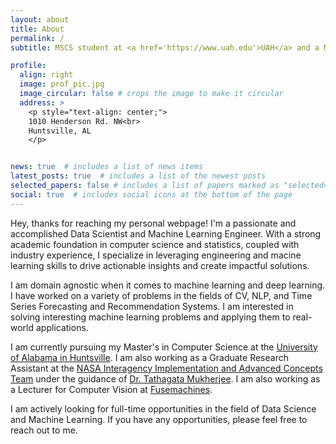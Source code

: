 ```yaml
---
layout: about
title: About
permalink: /
subtitle: MSCS student at <a href='https://www.uah.edu'>UAH</a> and a Machine Learning Engineer.

profile:
  align: right
  image: prof_pic.jpg
  image_circular: false # crops the image to make it circular
  address: >
    <p style="text-align: center;">
    1010 Henderson Rd. NW<br>
    Huntsville, AL
    </p>


news: true  # includes a list of news items
latest_posts: true  # includes a list of the newest posts
selected_papers: false # includes a list of papers marked as "selected={true}"
social: true  # includes social icons at the bottom of the page
---
```


Hey, thanks for reaching my personal webpage! I'm a passionate and accomplished Data Scientist and Machine Learning Engineer. With a strong academic foundation in computer science and statistics, coupled with industry experience, I specialize in leveraging engineering and macine learning skills to drive actionable insights and create impactful solutions.

I am domain agnostic when it comes to machine learning and deep learning. I have worked on a variety of problems in the fields of CV, NLP, and Time Series Forecasting and Recommendation Systems. I am interested in solving interesting machine learning problems and applying them to real-world applications.

I am currently pursuing my Master's in Computer Science at the [University of Alabama in Huntsville](https://www.uah.edu). I am also working as a Graduate Research Assistant at the [NASA Interagency Implementation and Advanced Concepts Team](https://impact.earthdata.nasa.gov) under the guidance of [Dr. Tathagata Mukherjee](https://www.uah.edu/science/faculty-staff/tathagata-mukherjee). I am also working as a Lecturer for Computer Vision at [Fusemachines](https://fusemachines.com).

I am actively looking for full-time opportunities in the field of Data Science and Machine Learning. If you have any opportunities, please feel free to reach out to me.
